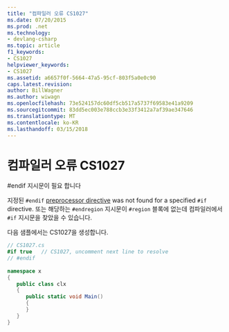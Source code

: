 ```yaml
---
title: "컴파일러 오류 CS1027"
ms.date: 07/20/2015
ms.prod: .net
ms.technology:
- devlang-csharp
ms.topic: article
f1_keywords:
- CS1027
helpviewer_keywords:
- CS1027
ms.assetid: a6657f0f-5664-47a5-95cf-803f5a0e0c90
caps.latest.revision: 
author: BillWagner
ms.author: wiwagn
ms.openlocfilehash: 73e524157dc60df5cb517a5737f69583e41a9209
ms.sourcegitcommit: 83dd5ec003e788ccb3e33f3412a7af39ae347646
ms.translationtype: MT
ms.contentlocale: ko-KR
ms.lasthandoff: 03/15/2018
---
```

# <a name="compiler-error-cs1027"></a>컴파일러 오류 CS1027
\#endif 지시문이 필요 합니다  
  
 지정된 `#endif` [preprocessor directive](../../csharp/language-reference/preprocessor-directives/index.md) was not found for a specified `#if` directive. 또는 해당하는 `#endregion` 지시문이 `#region` 블록에 없는데 컴파일러에서 `#if` 지시문을 찾았을 수 있습니다.  
  
 다음 샘플에서는 CS1027을 생성합니다.  
  
```csharp  
// CS1027.cs  
#if true   // CS1027, uncomment next line to resolve  
// #endif  
  
namespace x  
{  
   public class clx  
   {  
      public static void Main()  
      {  
      }  
   }  
}  
```
